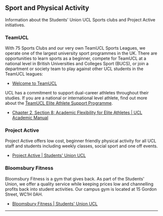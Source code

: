 ## Sport and Physical Activity

Information about the Students' Union UCL Sports clubs and Project Active initiatives.

### TeamUCL

With 75 Sports Clubs and our very own TeamUCL Sports Leagues, we operate one of the largest university sport programmes in the UK.  There are opportunities to learn sports as a beginner, compete for TeamUCL at a national level in British Universities and Colleges Sport (BUCS), or join a department or society team to play against other UCL students in the TeamUCL leagues:

- [Welcome to TeamUCL](https://studentsunionucl.org/sport)

UCL has a commitment to support dual-career athletes throughout their studies.  If you are a national or international level athlete, find out more about the [TeamUCL Elite Athlete Support Programme](https://studentsunionucl.org/elite-athlete-support-programme).

- [Chapter 2, Section 8: Academic Flexibility for Elite Athletes | UCL Academic Manual](https://www.ucl.ac.uk/academic-manual/chapters/chapter-2-student-support-framework/section-8-academic-flexibility-elite-athletes)

### Project Active

Project Active offers low cost, beginner friendly physical activity for all UCL staff and students including weekly classes, social sport and one off events.

- [Project Active | Students' Union UCL](https://studentsunionucl.org/project-active)

### Bloomsbury Fitness

Bloomsbury Fitness is a gym that gives back.  As part of the Students' Union, we offer a quality service while keeping prices low and channelling profits back into student activities.  Our campus gym is located at 15 Gordon Street, WC1H 0AH.

- [Bloomsbury Fitness | Students' Union UCL](https://studentsunionucl.org/bloomsbury-fitness)

---
